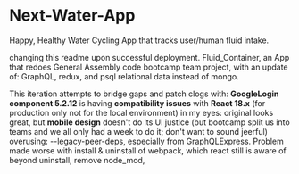 # Next-Water-App
Happy, Healthy Water Cycling App that tracks user/human fluid intake.

changing this readme upon successful deployment.
Fluid_Container, an App that redoes General Assembly code bootcamp team project, with an update of: GraphQL, redux, and psql relational data instead of mongo. 

This iteration attempts to bridge gaps and patch clogs with:
**GoogleLogin component 5.2.12** is having **compatibility issues** with **React 18.x** (for production only not for the local environment)
in my eyes: original looks great, but **mobile design** doesn't do its UI justice (but bootcamp split us into teams and we all only had a week to do it; don't want to sound jeerful)
overusing: --legacy-peer-deps, especially from GraphQLExpress. Problem made worse with install & uninstall of webpack, which react still is aware of beyond uninstall, remove node_mod,

